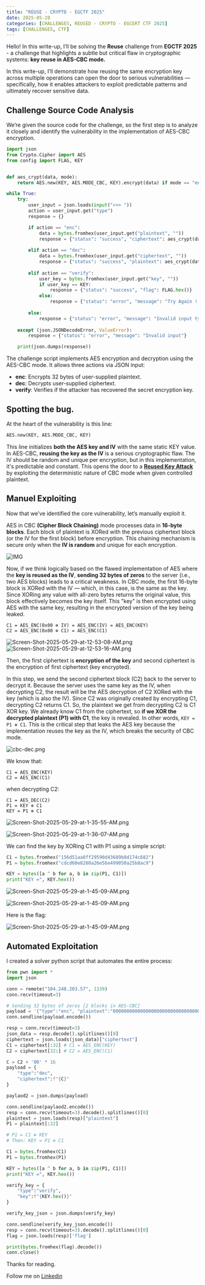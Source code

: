 ```yaml
---
title: "REUSE - CRYPTO - EGCTF 2025"
date: 2025-05-28
categories: [CHALLENGES, REUSED - CRYPTO - EGCERT CTF 2025]
tags: [CHALLENGES, CTF] 
---
```


Hello! In this write-up, I’ll be solving the **Reuse** challenge from **EGCTF 2025** - a challenge that highlights a subtle but critical flaw in cryptographic systems: **key reuse in AES-CBC mode.**

In this write-up, I’ll demonstrate how reusing the same encryption key across multiple operations can open the door to serious vulnerabilities — specifically, how it enables attackers to exploit predictable patterns and ultimately recover sensitive data.


## Challenge Source Code Analysis
We’re given the source code for the challenge, so the first step is to analyze it closely and identify the vulnerability in the implementation of AES-CBC encryption.

```python
import json
from Crypto.Cipher import AES
from config import FLAG, KEY


def aes_crypt(data, mode):
    return AES.new(KEY, AES.MODE_CBC, KEY).encrypt(data) if mode == "enc" else AES.new(KEY, AES.MODE_CBC, KEY).decrypt(data)

while True:
    try:
        user_input = json.loads(input(">>> "))
        action = user_input.get("type")
        response = {}

        if action == "enc":
            data = bytes.fromhex(user_input.get("plaintext", ""))
            response = {"status": "success", "ciphertext": aes_crypt(data, "enc").hex()}
        
        elif action == "dec":
            data = bytes.fromhex(user_input.get("ciphertext", ""))
            response = {"status": "success", "plaintext": aes_crypt(data, "dec").hex()}
        
        elif action == "verify":
            user_key = bytes.fromhex(user_input.get("key", ""))
            if user_key == KEY:
                response = {"status": "success", "flag": FLAG.hex()}
            else:
                response = {"status": "error", "message": "Try Again !!"}
        
        else:
            response = {"status": "error", "message": "Invalid input type"}
        
    except (json.JSONDecodeError, ValueError):
        response = {"status": "error", "message": "Invalid input"}

    print(json.dumps(response))
```

The challenge script implements AES encryption and decryption using the AES-CBC mode. It allows three actions via JSON input:

- **enc**: Encrypts 32 bytes of user-supplied plaintext.
- **dec**: Decrypts user-supplied ciphertext.
- **verify**: Verifies if the attacker has recovered the secret encryption key.


## Spotting the bug.

At the heart of the vulnerability is this line:
```python 
AES.new(KEY, AES.MODE_CBC, KEY)
```

This line initializes **both the AES key and IV** with the same static KEY value. In AES-CBC, **reusing the key as the IV** is a serious cryptographic flaw. The IV should be random and unique per encryption, but in this implementation, it's predictable and constant. This opens the door to a **[Reused Key Attack](https://en.wikipedia.org/wiki/Stream_cipher_attacks)** by exploiting the deterministic nature of CBC mode when given controlled plaintext.


## Manuel Exploiting 

Now that we’ve identified the core vulnerability, let’s manually exploit it.

AES in CBC **(Cipher Block Chaining)** mode processes data in **16-byte blocks**. Each block of plaintext is XORed with the previous ciphertext block (or the IV for the first block) before encryption. This chaining mechanism is secure only when the **IV is random** and unique for each encryption.

![IMG](https://miro.medium.com/v2/resize:fit:1400/format:webp/1*WmpqO5-4hNvJSKnsOTDZUQ.png)


Now, if we think logically based on the flawed implementation of AES where the **key is reused as the IV**, **sending 32 bytes of zeros** to the server (i.e., two AES blocks) leads to a critical weakness. In CBC mode, the first 16-byte block is XORed with the IV — which, in this case, is the same as the key. Since XORing any value with all-zero bytes returns the original value, this block effectively becomes the key itself. This "key" is then encrypted using AES with the same key, resulting in the encrypted version of the key being leaked.

```
C1 = AES_ENC(0x00 ⊕ IV) = AES_ENC(IV) = AES_ENC(KEY)
C2 = AES_ENC(0x00 ⊕ C1) = AES_ENC(C1)
```

![Screen-Shot-2025-05-29-at-12-53-08-AM.png](https://i.postimg.cc/Nj0Rh1hK/Screen-Shot-2025-05-29-at-12-53-08-AM.png)
![Screen-Shot-2025-05-29-at-12-53-16-AM.png](https://i.postimg.cc/P5FYdPh2/Screen-Shot-2025-05-29-at-12-53-16-AM.png)

Then, the first ciphertext is **encryption of the key** and second ciphertext is the encryption of first ciphertext (key encrypted).

In this step, we send the second ciphertext block (C2) back to the server to decrypt it. Because the server uses the same key as the IV, when decrypting C2, the result will be the AES decryption of C2 XORed with the key (which is also the IV). Since C2 was originally created by encrypting C1, decrypting C2 returns C1. So, the plaintext we get from decrypting C2 is C1 XOR key. We already know C1 from the ciphertext, so **if we XOR the decrypted plaintext (P1) with C1**, the key is revealed. In other words, `KEY = P1 ⊕ C1`. This is the critical step that leaks the AES key because the implementation reuses the key as the IV, which breaks the security of CBC mode.


![cbc-dec.png](https://i.postimg.cc/jSq4spfd/cbc-dec.png)

We know that: 
```
C1 = AES_ENC(KEY)
C2 = AES_ENC(C1)
```
when decrypting C2: 
```
C1 = AES_DEC(C2)
P1 = KEY ⊕ C1
KEY = P1 ⊕ C1
```
![Screen-Shot-2025-05-29-at-1-35-55-AM.png](https://i.postimg.cc/QtZBM7zk/Screen-Shot-2025-05-29-at-1-35-55-AM.png)

![Screen-Shot-2025-05-29-at-1-36-07-AM.png](https://i.postimg.cc/tCJgpDTG/Screen-Shot-2025-05-29-at-1-36-07-AM.png)

We can find the key by XORing C1 with P1 using a simple script:

```python
C1 = bytes.fromhex("156d51aa8ff29590d43689b8d174c682")
P1 = bytes.fromhex("cdcd60e8260a26e56e499050a25b8ac9")

KEY = bytes([a ^ b for a, b in zip(P1, C1)])
print("KEY =", KEY.hex())
```

![Screen-Shot-2025-05-29-at-1-45-09-AM.png](https://i.postimg.cc/QMHPM97t/Screen-Shot-2025-05-29-at-1-52-41-AM.png)

![Screen-Shot-2025-05-29-at-1-45-09-AM.png](https://i.postimg.cc/fLRGm21w/Screen-Shot-2025-05-29-at-1-45-00-AM.png)

Here is the flag:

![Screen-Shot-2025-05-29-at-1-45-09-AM.png](https://i.postimg.cc/3r6s0Z1T/Screen-Shot-2025-05-29-at-1-45-31-AM.png)



## Automated Exploitation 

I created a solver python script that automates the entire process: 

```python
from pwn import *
import json

conn = remote("104.248.203.57", 1339)
conn.recv(timeout=3)

# Sending 32 bytes of zeros [2 blocks in AES-CBC]
payload = '{"type":"enc", "plaintext":"0000000000000000000000000000000000000000000000000000000000000000"}'
conn.sendline(payload.encode()) 

resp = conn.recv(timeout=3) 
json_data = resp.decode().splitlines()[0]
ciphertext = json.loads(json_data)["ciphertext"]
C1 = ciphertext[:32] # C1 = AES_ENC(KEY)
C2 = ciphertext[32:] # C2 = AES_ENC(C1)

C = C2 + '00' * 16
payload = {
    "type":"dec",
    "ciphertext":f"{C}"
}

paylaod2 = json.dumps(payload)

conn.sendline(paylaod2.encode())
resp = conn.recv(timeout=3).decode().splitlines()[0]
plaintext = json.loads(resp)["plaintext"]
P1 = plaintext[:32]

# P1 = C1 ⊕ KEY 
# Then: KEY = P1 ⊕ C1

C1 = bytes.fromhex(C1)
P1 = bytes.fromhex(P1)

KEY = bytes([a ^ b for a, b in zip(P1, C1)])
print("KEY =", KEY.hex())

verify_key = {
    "type":"verify", 
    "key":f"{KEY.hex()}"
}

verify_key_json = json.dumps(verify_key)

conn.sendline(verify_key_json.encode())
resp = conn.recv(timeout=3).decode().splitlines()[0]
flag = json.loads(resp)['flag']

print(bytes.fromhex(flag).decode())
conn.close()
```


Thanks for reading.

Follow me on [Linkedin](https://www.linkedin.com/in/0xmohomiester/)
